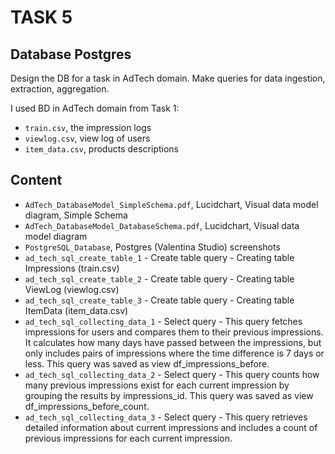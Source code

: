 # TASK 5
## Database Postgres 

Design the DB for a task in AdTech domain. Make queries for data ingestion, extraction, aggregation.

I used BD in AdTech domain from Task 1:
* `train.csv`, the impression logs     
* `viewlog.csv`, view log of users    
* `item_data.csv`, products descriptions

## Content
* `AdTech_DatabaseModel_SimpleSchema.pdf`, Lucidchart, Visual data model diagram, Simple Schema 
* `AdTech_DatabaseModel_DatabaseSchema.pdf`, Lucidchart, Visual data model diagram
* `PostgreSQL_Database`, Postgres (Valentina Studio) screenshots
* `ad_tech_sql_create_table_1` - Create table query - Creating table Impressions (train.csv)
* `ad_tech_sql_create_table_2` - Create table query - Creating table ViewLog (viewlog.csv)
* `ad_tech_sql_create_table_3` - Create table query - Creating table ItemData (item_data.csv)
* `ad_tech_sql_collecting_data_1` - Select query - This query fetches impressions for users and compares them to their previous impressions. It calculates how many days have passed between the impressions, but only includes pairs of impressions where the time difference is 7 days or less. This query was saved as view df_impressions_before.
* `ad_tech_sql_collecting_data_2` - Select query - This query counts how many previous impressions exist for each current impression by grouping the results by impressions_id. This query was saved as view df_impressions_before_count.
* `ad_tech_sql_collecting_data_3` - Select query - This query retrieves detailed information about current impressions and includes a count of previous impressions for each current impression.